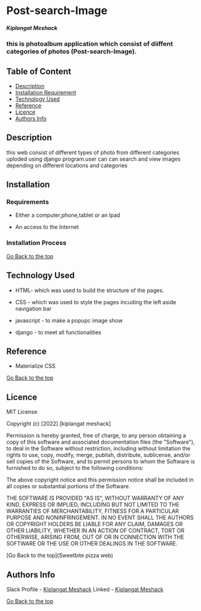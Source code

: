 # Post-search-Image

##### Kiplangat Meshack

### this is photoalbum application which consist of diiffent categories of photos (Post-search-Image).

## Table of Content

- [Description](#description)
- [Installation Requirement](#Installation)
- [Technology Used](#technology-used)
- [Reference](#reference)
- [Licence](#licence)
- [Authors Info](#author-Info)

## Description
 
<p>this web consist of different types of photo from different categories uploded using django program.user can can search and view images depending on different locations and categories
</p>

## Installation

### Requirements

- Either a computer,phone,tablet or an Ipad

- An access to the Internet

### Installation Process

[Go Back to the top](Post-search-Image)

## Technology Used

- HTML- which was used to build the structure of the pages.

- CSS - which was used to style the pages incuding the left aside navigation bar

- javascript - to make a popupc image show

- django - to meet all functionalities

## Reference

- Materialize CSS

[Go Back to the top](#Post-search-Image)

## Licence

MIT License

Copyright (c) [2022] [kiplangat meshack]

Permission is hereby granted, free of charge, to any person obtaining a copy
of this software and associated documentation files (the "Software"), to deal
in the Software without restriction, including without limitation the rights
to use, copy, modify, merge, publish, distribute, sublicense, and/or sell
copies of the Software, and to permit persons to whom the Software is
furnished to do so, subject to the following conditions:

The above copyright notice and this permission notice shall be included in all
copies or substantial portions of the Software.

THE SOFTWARE IS PROVIDED "AS IS", WITHOUT WARRANTY OF ANY KIND, EXPRESS OR
IMPLIED, INCLUDING BUT NOT LIMITED TO THE WARRANTIES OF MERCHANTABILITY,
FITNESS FOR A PARTICULAR PURPOSE AND NONINFRINGEMENT. IN NO EVENT SHALL THE
AUTHORS OR COPYRIGHT HOLDERS BE LIABLE FOR ANY CLAIM, DAMAGES OR OTHER
LIABILITY, WHETHER IN AN ACTION OF CONTRACT, TORT OR OTHERWISE, ARISING FROM,
OUT OF OR IN CONNECTION WITH THE SOFTWARE OR THE USE OR OTHER DEALINGS IN THE
SOFTWARE.

[Go Back to the top](Sweetbite pizza web)

## Authors Info

Slack Profile - [Kiplangat Meshack](https://moringaclassroom.slack.com/team/U02TWD73YSE)
Linked - [Kiplangat Meshack](https://www.linkedin.com/in/kiplangat-meshack-411598216/)

[Go Back to the top](#Post-search-Image)